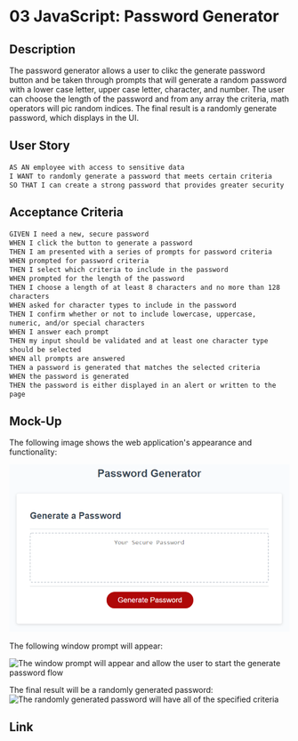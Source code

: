# 03 JavaScript: Password Generator

## Description
The password generator allows a user to clikc the generate password button and be taken through prompts that will generate a random password with a lower case letter, upper case letter, character, and number. The user can choose the length of the password and from any array the criteria, math operators will pic random indices. The final result is a randomly generate password, which displays in the UI. 

## User Story

```
AS AN employee with access to sensitive data
I WANT to randomly generate a password that meets certain criteria
SO THAT I can create a strong password that provides greater security
```

## Acceptance Criteria

```
GIVEN I need a new, secure password
WHEN I click the button to generate a password
THEN I am presented with a series of prompts for password criteria
WHEN prompted for password criteria
THEN I select which criteria to include in the password
WHEN prompted for the length of the password
THEN I choose a length of at least 8 characters and no more than 128 characters
WHEN asked for character types to include in the password
THEN I confirm whether or not to include lowercase, uppercase, numeric, and/or special characters
WHEN I answer each prompt
THEN my input should be validated and at least one character type should be selected
WHEN all prompts are answered
THEN a password is generated that matches the selected criteria
WHEN the password is generated
THEN the password is either displayed in an alert or written to the page
```

## Mock-Up

The following image shows the web application's appearance and functionality:

![The Password Generator application displays a red button to "Generate Password".](./Assets/03-javascript-homework-demo.png)

The following window prompt will appear:

![The window prompt will appear and allow the user to start the generate password flow](./Assets/Screen%20Shot%202022-11-20%20at%2011.08.03%20AM.png)

The final result will be a randomly generated password:
![The randomly generated password will have all of the specified criteria](./Assets/Screen%20Shot%202022-11-20%20at%2011.05.13%20AM.png)

## Link

